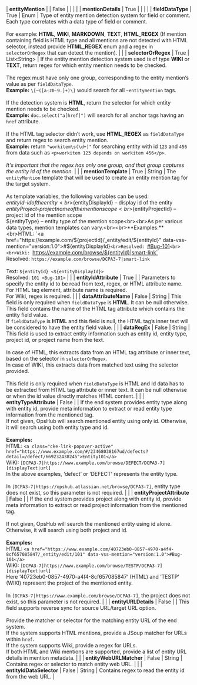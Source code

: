 
| **entityMention** |  | False |  |  |
|  | **mentionDetails** | True |  |  |
|  | **fieldDataType** | True | Enum | Type of entity mention detection system for field or comment. Each type correlates with a data type of field or comment. <br><br>For example: **HTML**, **WIKI**, **MARKDOWN**, **TEXT**, **HTML_REGEX** (If mention containing field is HTML type and all mentions are not detected with HTML selector, instead provide **HTML_REGEX** enum and a regex in `selectorOrRegex` that can detect the mention). |
|  | **selectorOrRegex** | True | List\<String> | If the entity mention detection system used is of type **WIKI** or **TEXT**, return regex for which entity mention needs to be checked.<br><br>The regex must have only one group, corresponding to the entity mention’s value as per `fieldDataType`. <br>**Example:** `\[~([a-z0-9.]+)\]` would search for all `~entitymention` tags.<br><br>If the detection system is **HTML**, return the selector for which entity mention needs to be checked.<br>**Example:** `doc.select("a[href]")` will search for all anchor tags having an `href` attribute.<br><br>If the HTML tag selector didn’t work, use **HTML_REGEX** as `fieldDataType` and return regex to search entity mention.<br>**Example:** return `"workitem\s(\d+)"` for searching entity with id `123` and `456` from data such as `<p>workitem 123 depends on workitem 456</p>`.<br><br>*It's important that the regex has only one group, and that group captures the entity id of the mention.* |
|  | **mentionTemplate** | True | String | The `entityMention` template that will be used to create an entity mention tag for the target system.<br><br>As template variables, the following variables can be used:<br>${entityId} – id of the entity<br>${entityDisplayId} – display id of the entity<br>${entityProject} – project name of the mention scope<br>${entityProjectId} – project id of the mention scope<br>${entityType} – entity type of the mention scope<br><br>As per various data types, mention templates can vary.<br><br>**Examples:**<br>HTML: `<a href="https://example.com/${projectId}/_entity/edit/${entityId}" data-vss-mention="version:1.0">#${entityDisplayId}</a>`<br>Resolved: `<a href="https://example.com/Prj-101/_entity/edit/101" data-vss-mention="version:1.0">#Bug-101</a>`<br><br>Wiki: `https://example.com/browse/${entityId}|smart-link`<br>Resolved: `https://example.com/browse/DCPA3-7|smart-link`<br><br>Text: `${entityId} <${entityDisplayId}>`<br>Resolved: `101 <Bug-101>` |
|  | **entityIdAttribute** | True |  | Parameters to specify the entity id to be read from text, regex, or HTML attribute name.<br>For HTML tag element, attribute name is required.<br>For Wiki, regex is required. |
|  | **dataAttributeName** | False | String | This field is only required when `fieldDataType` is **HTML**. It can be null otherwise.<br>This field contains the name of the HTML tag attribute which contains the entity field value.<br>If `fieldDataType` is **HTML** and this field is null, the HTML tag’s inner text will be considered to have the entity field value. |
|  | **dataRegEx** | False | String | This field is used to extract entity information such as entity id, entity type, project id, or project name from the text.<br><br>In case of HTML, this extracts data from an HTML tag attribute or inner text, based on the selector in `selectorOrRegex`.<br>In case of WIKI, this extracts data from matched text using the selector provided.<br><br>This field is only required when `fieldDataType` is HTML and Id data has to be extracted from HTML tag attribute or inner text. It can be null otherwise or when the id value directly matches HTML content. |
|  | **entityTypeAttribute** | False |  | If the end system provides entity type along with entity id, provide meta information to extract or read entity type information from the mentioned tag.<br>If not given, OpsHub will search mentioned entity using only id. Otherwise, it will search using both entity type and id.<br><br>**Examples:**<br>HTML: `<a class="cke-link-popover-active" href="https://www.example.com/#/23468038167ud/defects?detail=/defect/669232438245">Entity101</a>`<br>WIKI: `[DCPA3-7|https://www.example.com/browse/DEFECT/DCPA3-7] [displayText|url]`<br>In the above examples, ‘defect’ or ‘DEFECT’ represents the entity type.<br><br>In `[DCPA3-7|https://opshub.atlassian.net/browse/DCPA3-7]`, entity type does not exist, so this parameter is not required. |
|  | **entityProjectAttribute** | False |  | If the end system provides project along with entity id, provide meta information to extract or read project information from the mentioned tag.<br><br>If not given, OpsHub will search the mentioned entity using id alone. Otherwise, it will search using both project and id.<br><br>**Examples:**<br>HTML: `<a href="https://www.example.com/40723eb0-0857-4970-a4f4-8cf657085847/_entity/edit/101" data-vss-mention="version:1.0">#Bug-101</a>`<br>WIKI: `[DCPA3-7|https://www.example.com/browse/TESTP/DCPA3-7] [displayText|url]`<br>Here ‘40723eb0-0857-4970-a4f4-8cf657085847’ (HTML) and ‘TESTP’ (WIKI) represent the project of the mentioned entity.<br><br>In `[DCPA3-7|https://www.example.com/browse/DCPA3-7]`, the project does not exist, so this parameter is not required. |
|  | **entityURLDetails** | False |  | This field supports reverse sync for source URL/target URL option.<br><br>Provide the matcher or selector for the matching entity URL of the end system.<br>If the system supports HTML mentions, provide a JSoup matcher for URLs within `href`.<br>If the system supports Wiki, provide a regex for URLs.<br>If both HTML and Wiki mentions are supported, provide a list of entity URL details in mention metadata. |
|  | **entityWebURLMatcher** | False | String | Contains regex or selector to match entity web URL. |
|  | **entityIdDataSelector** | False | String | Contains regex to read the entity id from the web URL. |

